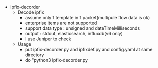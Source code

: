 - ipfix-decorder
  - Decode ipfix
    - assume only 1 template in 1 packet(multipule flow data is ok)
    - enterprise items are not supported
    - support data type : unsigned and dateTimeMilliseconds
    - output  : stdout, elasticsearch, influxdb(v6 only)
    - I use Juniper to check
  - Usage
    - put ipfix-decorder.py and ipfixdef.py and config.yaml at same directory
    - do "python3 ipfix-decorder.py


